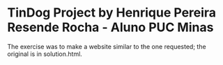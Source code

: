 # TinDog Project by Henrique Pereira Resende Rocha - Aluno PUC Minas

The exercise was to make a website similar to the one requested; the original is in solution.html.

